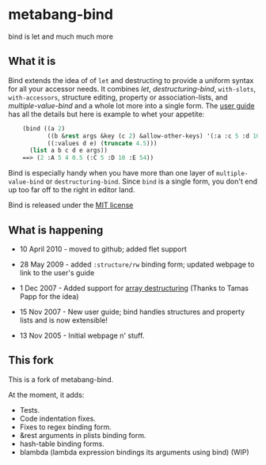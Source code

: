 # metabang-bind

bind is let and much much more

## What it is

Bind extends the idea of of `let` and destructing to provide a uniform syntax for all your accessor needs. It combines _let_, _destructuring-bind_, `with-slots`, `with-accessors`, structure editing, property or association-lists, and _multiple-value-bind_ and a whole lot more into a single form. The [user guide](https://common-lisp.net/project/metabang-bind/user-guide.html) has all the details but here is example to whet your appetite:

```lisp
    (bind ((a 2)  
           ((b &rest args &key (c 2) &allow-other-keys) '(:a :c 5 :d 10 :e 54))  
           ((:values d e) (truncate 4.5)))  
      (list a b c d e args))  
    ==> (2 :A 5 4 0.5 (:C 5 :D 10 :E 54)) 
```

Bind is especially handy when you have more than one layer of `multiple-value-bind` or `destructuring-bind`. Since `bind` is a single form, you don't end up too far off to the right in editor land.

Bind is released under the [MIT license](http://www.opensource.org/licenses/mit-license.php)

## What is happening

- 10 April 2010 - moved to github; added flet support

- 28 May 2009 - added `:structure/rw` binding form; updated webpage to link to the user's guide

- 1 Dec 2007 - Added support for [array destructuring](user-guide.html#array-bindings) (Thanks to Tamas Papp for the idea)

- 15 Nov 2007 - New user guide; bind handles structures and property lists and is now extensible!

- 13 Nov 2005 - Initial webpage n' stuff.

## This fork

This is a fork of metabang-bind.

At the moment, it adds:

- Tests.
- Code indentation fixes.
- Fixes to regex binding form.
- &rest arguments in plists binding form.
- hash-table binding forms.
- blambda (lambda expression bindings its arguments using bind) (WIP)
